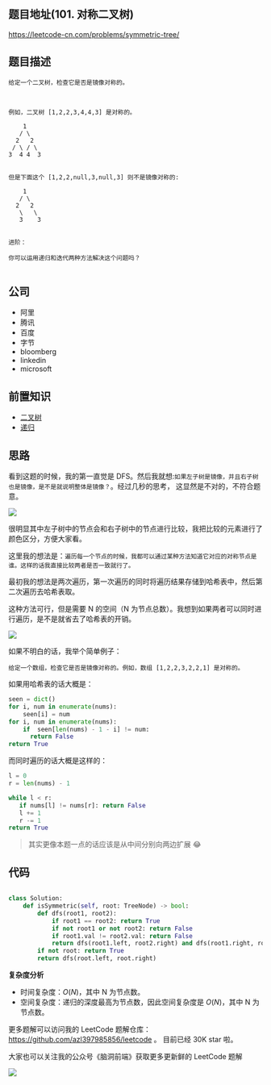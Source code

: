 ## 题目地址(101. 对称二叉树)

https://leetcode-cn.com/problems/symmetric-tree/

## 题目描述

```
给定一个二叉树，检查它是否是镜像对称的。

 

例如，二叉树 [1,2,2,3,4,4,3] 是对称的。

    1
   / \
  2   2
 / \ / \
3  4 4  3
 

但是下面这个 [1,2,2,null,3,null,3] 则不是镜像对称的:

    1
   / \
  2   2
   \   \
   3    3
 

进阶：

你可以运用递归和迭代两种方法解决这个问题吗？


```

## 公司

- 阿里
- 腾讯
- 百度
- 字节
- bloomberg
- linkedin
- microsoft

## 前置知识

- [二叉树](https://github.com/azl397985856/leetcode/blob/master/thinkings/basic-data-structure.md)
- [递归](https://github.com/azl397985856/leetcode/blob/master/thinkings/dynamic-programming.md)

## 思路

看到这题的时候，我的第一直觉是 DFS。然后我就想:`如果左子树是镜像，并且右子树也是镜像，是不是就说明整体是镜像？`。经过几秒的思考， 这显然是不对的，不符合题意。

![](https://tva1.sinaimg.cn/large/007S8ZIlly1ghlu96e83wj31200iugme.jpg)

很明显其中左子树中的节点会和右子树中的节点进行比较，我把比较的元素进行了颜色区分，方便大家看。

这里我的想法是：`遍历每一个节点的时候，我都可以通过某种方法知道它对应的对称节点是谁。这样的话我直接比较两者是否一致就行了。`

最初我的想法是两次遍历，第一次遍历的同时将遍历结果存储到哈希表中，然后第二次遍历去哈希表取。

这种方法可行，但是需要 N 的空间（N 为节点总数）。我想到如果两者可以同时进行遍历，是不是就省去了哈希表的开销。

![](https://tva1.sinaimg.cn/large/007S8ZIlly1ghlu9a7sy7j31a30u0408.jpg)

如果不明白的话，我举个简单例子：

```
给定一个数组，检查它是否是镜像对称的。例如，数组 [1,2,2,3,2,2,1] 是对称的。
```

如果用哈希表的话大概是：

```py
seen = dict()
for i, num in enumerate(nums):
    seen[i] = num
for i, num in enumerate(nums):
    if  seen[len(nums) - 1 - i] != num:
      return False
return True
```

而同时遍历的话大概是这样的：

```py
l = 0
r = len(nums) - 1

while l < r:
   if nums[l] != nums[r]: return False
   l += 1
   r -= 1
return True

```

> 其实更像本题一点的话应该是从中间分别向两边扩展 😂

## 代码

```py

class Solution:
    def isSymmetric(self, root: TreeNode) -> bool:
        def dfs(root1, root2):
            if root1 == root2: return True
            if not root1 or not root2: return False
            if root1.val != root2.val: return False
            return dfs(root1.left, root2.right) and dfs(root1.right, root2.left)
        if not root: return True
        return dfs(root.left, root.right)
```

**复杂度分析**

- 时间复杂度：$O(N)$，其中 N 为节点数。
- 空间复杂度：递归的深度最高为节点数，因此空间复杂度是 $O(N)$，其中 N 为节点数。

更多题解可以访问我的 LeetCode 题解仓库：https://github.com/azl397985856/leetcode 。 目前已经 30K star 啦。

大家也可以关注我的公众号《脑洞前端》获取更多更新鲜的 LeetCode 题解

![](https://tva1.sinaimg.cn/large/007S8ZIlly1ghlu9b4p9ej30x20iwjtf.jpg)
